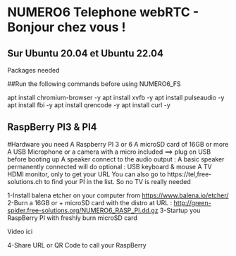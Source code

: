 # NUMERO6 Telephone webRTC - Bonjour chez vous !
 
 
## Sur Ubuntu 20.04 et Ubuntu 22.04
Packages needed

##Run the following commands before using NUMERO6_FS

apt install chromium-browser -y
apt install xvfb -y
apt install pulseaudio -y
apt install fbi -y
apt install qrencode -y
apt install curl -y



## RaspBerry PI3 & PI4

#Hardware you need 
A Raspberry PI 3 or 6
A microSD card of 16GB or more
A USB Microphone or a camera with a micro included ==> plug on USB before booting up
A speaker connect to the audio output : A basic speaker permanently connected will do
optional : 
USB keyboard & mouse
A TV HDMI monitor, only to get your URL You can also go to https://tel,free-solutions.ch to find your PI in the list. So no TV is really needed




1-Install balena etcher on your computer from https://www.balena.io/etcher/
2-Burn a 16GB or + microSD card with the distro at URL : http://green-spider.free-solutions.org/NUMERO6_RASP_PI.dd.gz
3-Startup you RaspBerry PI with freshly burn microSD card


Video ici

4-Share URL or QR Code to call your RaspBerry
